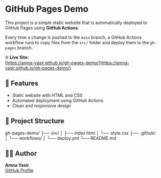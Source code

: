 # GitHub Pages Demo

This project is a simple static website that is automatically deployed to GitHub Pages using **GitHub Actions**.

Every time a change is pushed to the `main` branch, a GitHub Actions workflow runs to copy files from the `src/` folder and deploy them to the `gh-pages` branch.

🌐 **Live Site:**  
[https://amna-yasir.github.io/gh-pages-demo/](https://amna-yasir.github.io/gh-pages-demo/)

## 🚀 Features

- Static website with HTML and CSS
- Automated deployment using GitHub Actions
- Clean and responsive design

## 📁 Project Structure

gh-pages-demo/
├── src/
│ ├── index.html
│ └── style.css
├── .github/
│ └── workflows/
│ └── deploy.yml
└── README.md



## 👩‍💻 Author

**Amna Yasir**  
[GitHub Profile](https://github.com/Amna-Yasir)
